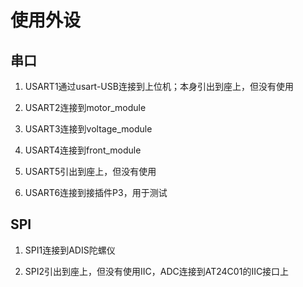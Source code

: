 # 使用外设
## 串口

1. USART1通过usart-USB连接到上位机；本身引出到座上，但没有使用

2. USART2连接到motor_module

3. USART3连接到voltage_module

4. USART4连接到front_module

5. USART5引出到座上，但没有使用

6. USART6连接到接插件P3，用于测试

## SPI

1. SPI1连接到ADIS陀螺仪

2. SPI2引出到座上，但没有使用IIC，ADC连接到AT24C01的IIC接口上